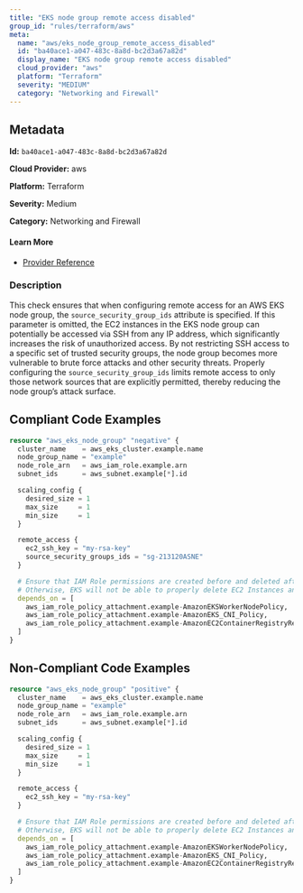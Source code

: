 ```yaml
---
title: "EKS node group remote access disabled"
group_id: "rules/terraform/aws"
meta:
  name: "aws/eks_node_group_remote_access_disabled"
  id: "ba40ace1-a047-483c-8a8d-bc2d3a67a82d"
  display_name: "EKS node group remote access disabled"
  cloud_provider: "aws"
  platform: "Terraform"
  severity: "MEDIUM"
  category: "Networking and Firewall"
---
```

## Metadata

**Id:** `ba40ace1-a047-483c-8a8d-bc2d3a67a82d`

**Cloud Provider:** aws

**Platform:** Terraform

**Severity:** Medium

**Category:** Networking and Firewall

#### Learn More

 - [Provider Reference](https://registry.terraform.io/providers/hashicorp/aws/latest/docs/resources/eks_node_group#remote_access)

### Description

 This check ensures that when configuring remote access for an AWS EKS node group, the `source_security_group_ids` attribute is specified. If this parameter is omitted, the EC2 instances in the EKS node group can potentially be accessed via SSH from any IP address, which significantly increases the risk of unauthorized access. By not restricting SSH access to a specific set of trusted security groups, the node group becomes more vulnerable to brute force attacks and other security threats. Properly configuring the `source_security_group_ids` limits remote access to only those network sources that are explicitly permitted, thereby reducing the node group’s attack surface.


## Compliant Code Examples
```terraform
resource "aws_eks_node_group" "negative" {
  cluster_name    = aws_eks_cluster.example.name
  node_group_name = "example"
  node_role_arn   = aws_iam_role.example.arn
  subnet_ids      = aws_subnet.example[*].id

  scaling_config {
    desired_size = 1
    max_size     = 1
    min_size     = 1
  }

  remote_access {
    ec2_ssh_key = "my-rsa-key"
    source_security_groups_ids = "sg-213120ASNE"
  }

  # Ensure that IAM Role permissions are created before and deleted after EKS Node Group handling.
  # Otherwise, EKS will not be able to properly delete EC2 Instances and Elastic Network Interfaces.
  depends_on = [
    aws_iam_role_policy_attachment.example-AmazonEKSWorkerNodePolicy,
    aws_iam_role_policy_attachment.example-AmazonEKS_CNI_Policy,
    aws_iam_role_policy_attachment.example-AmazonEC2ContainerRegistryReadOnly,
  ]
}

```
## Non-Compliant Code Examples
```terraform
resource "aws_eks_node_group" "positive" {
  cluster_name    = aws_eks_cluster.example.name
  node_group_name = "example"
  node_role_arn   = aws_iam_role.example.arn
  subnet_ids      = aws_subnet.example[*].id

  scaling_config {
    desired_size = 1
    max_size     = 1
    min_size     = 1
  }

  remote_access {
    ec2_ssh_key = "my-rsa-key"
  }

  # Ensure that IAM Role permissions are created before and deleted after EKS Node Group handling.
  # Otherwise, EKS will not be able to properly delete EC2 Instances and Elastic Network Interfaces.
  depends_on = [
    aws_iam_role_policy_attachment.example-AmazonEKSWorkerNodePolicy,
    aws_iam_role_policy_attachment.example-AmazonEKS_CNI_Policy,
    aws_iam_role_policy_attachment.example-AmazonEC2ContainerRegistryReadOnly,
  ]
}

```